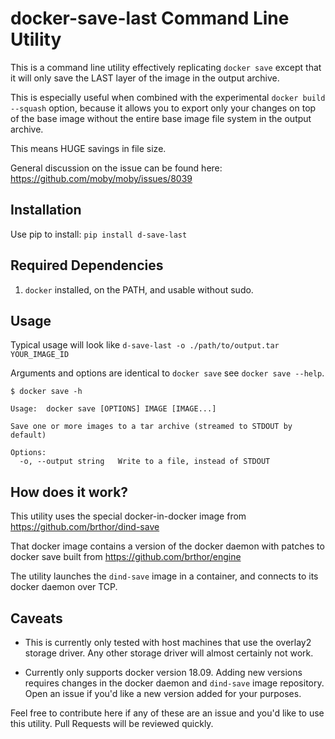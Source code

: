 docker-save-last Command Line Utility
======================================

This is a command line utility effectively replicating `docker save` except that it will only save the LAST layer of the image in the output archive.

This is especially useful when combined with the experimental `docker build --squash` option, because it allows you to export only your changes on top of the base image without the entire base image file system in the output archive.

This means HUGE savings in file size.

General discussion on the issue can be found here:
https://github.com/moby/moby/issues/8039


## Installation

Use pip to install:
`pip install d-save-last`

## Required Dependencies

1. `docker` installed, on the PATH, and usable without sudo.

## Usage
Typical usage will look like `d-save-last -o ./path/to/output.tar YOUR_IMAGE_ID`

Arguments and options are identical to `docker save` see `docker save --help`.

```
$ docker save -h

Usage:	docker save [OPTIONS] IMAGE [IMAGE...]

Save one or more images to a tar archive (streamed to STDOUT by default)

Options:
  -o, --output string   Write to a file, instead of STDOUT
```

## How does it work?

This utility uses the special docker-in-docker image from https://github.com/brthor/dind-save 

That docker image contains a version of the docker daemon with patches to docker save built from https://github.com/brthor/engine

The utility launches the `dind-save` image in a container, and connects to its docker daemon over TCP.

## Caveats

- This is currently only tested with host machines that use the overlay2 storage driver. Any other storage driver will almost certainly not work. 

- Currently only supports docker version 18.09. Adding new versions requires changes in the docker daemon and `dind-save` image repository. Open an issue if you'd like a new version added for your purposes.

Feel free to contribute here if any of these are an issue and you'd like to use this utility. Pull Requests will be reviewed quickly.